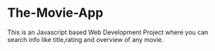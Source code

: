 # The-Movie-App
This is an Javascript based Web Development Project where you can search info like title,rating and overview of any movie.
